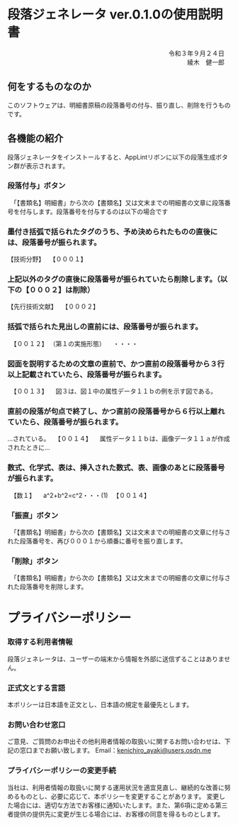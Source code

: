 # 段落ジェネレータ ver.0.1.0の使用説明書

　　　　　　　　　　　　　　　　　　　　　　　　　　令和３年９月２４日
　　　　　　　　　　　　　　　　　　　　　　　　　　　　　綾木　健一郎

## 何をするものなのか
このソフトウェアは、明細書原稿の段落番号の付与、振り直し、削除を行うものです。

## 各機能の紹介
 段落ジェネレータをインストールすると、AppLintリボンに以下の段落生成ボタン群が表示されます。
 
### 段落付与」ボタン
　「【書類名】明細書」から次の【書類名】又は文末までの明細書の文章に段落番号を付与します。段落番号を付与するのは以下の場合です
### 墨付き括弧で括られたタグのうち、予め決められたものの直後には、段落番号が振られます。

【技術分野】
　【０００１】

### 上記以外のタグの直後に段落番号が振られていたら削除します。（以下の【０００２】は削除）
【先行技術文献】
　【０００２】

### 括弧で括られた見出しの直前には、段落番号が振られます。
　【００１２】
（第１の実施形態）
　・・・・

### 図面を説明するための文章の直前で、かつ直前の段落番号から３行以上記載されていたら、段落番号が振られます。
　【００１３】
　図３は、図１中の属性データ１１ｂの例を示す図である。

### 直前の段落が句点で終了し、かつ直前の段落番号から６行以上離れていたら、段落番号が振られます。
…されている。
　【００１４】
　属性データ１１ｂは、画像データ１１ａが作成されたときに…

### 数式、化学式、表は、挿入された数式、表、画像のあとに段落番号が振られます。
　【数１】
　a^2+b^2=c^2・・・(1) 
　【００１４】

### 「振直」ボタン
　「【書類名】明細書」から次の【書類名】又は文末までの明細書の文章に付与された段落番号を、再び０００１から順番に番号を振り直します。

### 「削除」ボタン
　「【書類名】明細書」から次の【書類名】又は文末までの明細書の文章に付与された段落番号を削除します。

# プライバシーポリシー

### 取得する利用者情報

段落ジェネレータは、ユーザーの端末から情報を外部に送信ずることはありません。

### 正式文**とする言語**

本ポリシーは日本語を正文とし、日本語の規定を最優先とします。

### お問い合わせ窓口

ご意見、ご質問のお申出その他利用者情報の取扱いに関するお問い合わせは、下記の窓口までお願い致します。
Email：[kenichiro_ayaki@users.osdn.me](mailto:kenichiro_ayaki@users.osdn.me)

### プライバシーポリシーの変更手続

当社は、利用者情報の取扱いに関する運用状況を適宜見直し、継続的な改善に努めるものとし、必要に応じて、本ポリシーを変更することがあります。
変更した場合には、適切な方法でお客様に通知いたします。また、第6項に定める第三者提供の提供先に変更が生じる場合には、お客様の同意を得るものとします。
